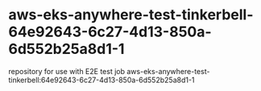 # aws-eks-anywhere-test-tinkerbell-64e92643-6c27-4d13-850a-6d552b25a8d1-1
repository for use with E2E test job aws-eks-anywhere-test-tinkerbell:64e92643-6c27-4d13-850a-6d552b25a8d1-1
